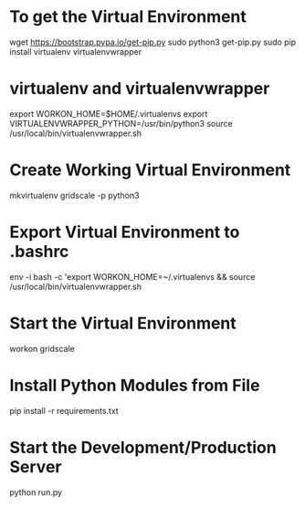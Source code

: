
# To get the Virtual Environment
wget https://bootstrap.pypa.io/get-pip.py
sudo python3 get-pip.py
sudo pip install virtualenv virtualenvwrapper

# virtualenv and virtualenvwrapper
export WORKON_HOME=$HOME/.virtualenvs
export VIRTUALENVWRAPPER_PYTHON=/usr/bin/python3
source /usr/local/bin/virtualenvwrapper.sh

# Create Working Virtual Environment
mkvirtualenv gridscale -p python3

# Export Virtual Environment to .bashrc
env -i bash -c 'export WORKON_HOME=~/.virtualenvs && source /usr/local/bin/virtualenvwrapper.sh 

# Start the Virtual Environment
workon gridscale

# Install Python Modules from File
pip install -r requirements.txt

# Start the Development/Production Server
python run.py
